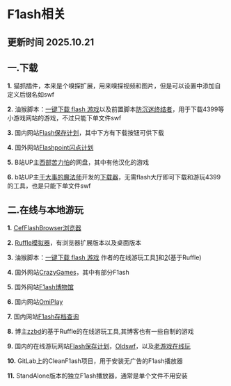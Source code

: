 # F1ash相关

## 更新时间 2025.10.21

## 一.下载
  **1.** 猫抓插件，本来是个嗅探扩展，用来嗅探视频和图片，但是可以设置中添加自定义后缀名如swf
  
  **2.** 油猴脚本：[一键下载 flash 游戏](https://greasyfork.org/zh-CN/scripts/445006)以及前置脚本[防沉迷终结者](https://greasyfork.org/zh-CN/scripts/437233)，用于下载4399等小游戏网站的游戏，不过只能下单文件swf
  
  **3.** 国内网站[Flash保存计划](https://flash.homes)，其中下方有下载按钮可供下载
  
  **4.** 国外网站[Flashpoint闪点计划](https://flashpointarchive.org)
  
  **5.** B站UP主[西部苦力怕](http://westcreeper.ysepan.com)的网盘，其中有他汉化的游戏
  
  **6.** b站UP主[干大事的魔法师](https://space.bilibili.com/391612294)开发的[下载器](https://www.bilibili.com/video/av115089034187343)，无需flash大厅即可下载和游玩4399的工具，也是只能下单文件swf

## 二.在线与本地游玩
   **1.** [CefFlashBrowser浏览器](https://github.com/Mzying2001/CefFlashBrowser)
   
   **2.** [Ruffle模拟器](https://ruffle.rs)，有浏览器扩展版本以及桌面版本
   
   **3.** 油猴脚本：[一键下载 flash 游戏](https://greasyfork.org/zh-CN/scripts/445006) 作者的在线游玩工具[1](https://dsy4567.github.io/flash.html)和[2](https://dsy4567.github.io/flash2.html)(基于Ruffle)
   
   **4.** 国外网站[CrazyGames](https://www.crazygames.com)，其中有部分F1ash
   
   **5.** 国外网站[F1ash博物馆](https://flashmuseum.org)

   **6.** 国内网站[OmiPlay](https://omiplay.com)
   
   **7.** 国内网站[F1ash存档查询](https://flasharchive.azurewebsites.net)
   
   **8.** 博主[zzbd](https://blog.zzbd.org/cals/flash/)的基于Ruffle的在线游玩工具,其博客也有一些自制的游戏

   **9.** 国内的在线游玩网站[Flash保存计划](https://flash.homes)，[Oldswf](https://oldswf.com)，以及[老游戏在线玩](https://zaixianwan.app/consoles/flash)

   **10.** GitLab上的CleanF1ash项目，用于安装无广告的F1ash播放器

   **11.** StandAlone版本的独立F1ash播放器，通常是单个文件不用安装
